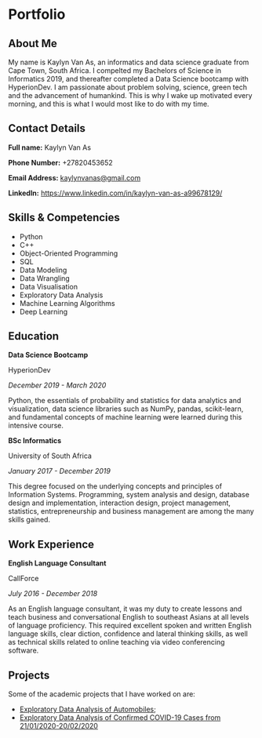 # Portfolio
## About Me
My name is Kaylyn Van As, an informatics and data science graduate from Cape Town, South Africa. I compelted my Bachelors of Science in Informatics 2019, and thereafter completed a Data Science bootcamp with HyperionDev. I am passionate about problem solving, science, green tech and the advancement of humankind. This is why I wake up motivated every morning, and this is what I would most like to do with my time.

## Contact Details
**Full name:** Kaylyn Van As

**Phone Number:** +27820453652

**Email Address:** kaylynvanas@gmail.com

**LinkedIn:** https://www.linkedin.com/in/kaylyn-van-as-a99678129/

## Skills & Competencies
- Python
- C++
- Object-Oriented Programming
- SQL
- Data Modeling
- Data Wrangling
- Data Visualisation
- Exploratory Data Analysis
- Machine Learning Algorithms
- Deep Learning

## Education
**Data Science Bootcamp**

HyperionDev

*December 2019 - March 2020*

Python, the essentials of probability and statistics for data analytics and visualization, data science libraries such as NumPy, pandas, scikit-learn, and fundamental concepts of machine learning were learned during this intensive course.
 
**BSc Informatics**

University of South Africa

*January 2017 - December 2019*

This degree focused on the underlying concepts and principles of Information Systems. Programming, system analysis and design, database design and implementation, interaction design, project management, statistics, entrepreneurship and business management are among the many skills gained.

## Work Experience
**English Language Consultant**

CallForce

*July 2016 - December 2018*

As an English language consultant, it was my duty to create lessons and teach business and conversational English to southeast Asians at all levels of language proficiency. This required excellent spoken and written English language skills, clear diction, confidence and lateral thinking skills, as well as technical skills related to online teaching via video conferencing software.

## Projects

Some of the academic projects that I have worked on are:
- [Exploratory Data Analysis of Automobiles](https://github.com/kaylynvanas/automobile_eda);
- [Exploratory Data Analysis of Confirmed COVID-19 Cases from 21/01/2020-20/02/2020](https://github.com/kaylynvanas/covid-19_eda)
